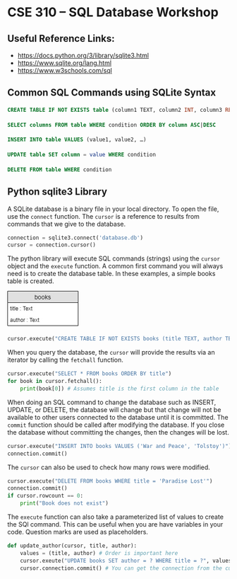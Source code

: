 # CSE 310 – SQL Database Workshop

## Useful Reference Links:

* https://docs.python.org/3/library/sqlite3.html
* https://www.sqlite.org/lang.html
* https://www.w3schools.com/sql

## Common SQL Commands using SQLite Syntax

```sql
CREATE TABLE IF NOT EXISTS table (column1 TEXT, column2 INT, column3 REAL, …)

SELECT columns FROM table WHERE condition ORDER BY column ASC|DESC

INSERT INTO table VALUES (value1, value2, …)

UPDATE table SET column = value WHERE condition

DELETE FROM table WHERE condition
```

## Python sqlite3 Library

A SQLite database is a binary file in your local directory.  To open the file, use the `connect` function.  The `cursor` is a reference to results from commands that we give to the database.

```python
connection = sqlite3.connect('database.db')
cursor = connection.cursor()
```

The python library will execute SQL commands (strings) using the `cursor` object and the `execute` function.  A common first command you will always need is to create the database table.  In these examples, a simple books table is created.

![books_table](books_table.jpg)

```python
cursor.execute("CREATE TABLE IF NOT EXISTS books (title TEXT, author TEXT)")
```

When you query the database, the `cursor` will provide the results via an iterator by calling the `fetchall` function.

```python
cursor.execute("SELECT * FROM books ORDER BY title")
for book in cursor.fetchall():
    print(book[0]) # Assumes title is the first column in the table
```

When doing an SQL command to change the database such as INSERT, UPDATE, or DELETE, the database will change but that change will not be available to other users connected to the database until it is committed.  The `commit` function should be called after modifying the database.  If you close the database without committing the changes, then the changes will be lost.

```python
cursor.execute("INSERT INTO books VALUES ('War and Peace', 'Tolstoy')")
connection.commit()
```

The `cursor` can also be used to check how many rows were modified.

```python
cursor.execute("DELETE FROM books WHERE title = 'Paradise Lost'")
connection.commit()
if cursor.rowcount == 0:
    print("Book does not exist")
```

The `execute` function can also take a parameterized list of values to create the SQl command.  This can be useful when you are have variables in your code.  Question marks are used as placeholders.

```python
def update_author(cursor, title, author):
    values = (title, author) # Order is important here
    cursor.exeute("UPDATE books SET author = ? WHERE title = ?", values)
    cursor.connection.commit() # You can get the connection from the cursor
```